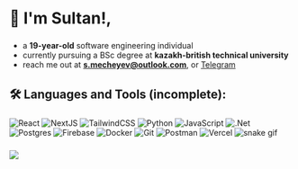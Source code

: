 ###

<h1 align="left">👋 I'm Sultan!,</h1>

###

-  a **19-year-old** software engineering individual
-  currently pursuing a BSc degree at **kazakh-british technical university**
-  reach me out at **s.mecheyev@outlook.com**, or [Telegram](https://t.me/mecheyev)

###

<h2 align="left">🛠️ Languages and Tools (incomplete):</h2>

###

![React](https://img.shields.io/badge/react-%2320232a.svg?logo=react&logoColor=%2361dafb&style=flat)
![NextJS](https://img.shields.io/badge/next.js-%23000000.svg?logo=next.js&logoColor=white&style=flat)
![TailwindCSS](https://img.shields.io/badge/tailwindcss-%2338b2ac.svg?logo=tailwind-css&logoColor=white&style=flat)
![Python](https://img.shields.io/badge/python-%2314354c.svg?logo=python&logoColor=white&style=flat)
![JavaScript](https://img.shields.io/badge/javascript-%23323330.svg?style=flat&logo=javascript&logoColor=%23F7DF1E)
![.Net](https://img.shields.io/badge/.net-5C2D91?style=flat&logo=.net&logoColor=white)
![Postgres](https://img.shields.io/badge/postgres-%23316192.svg?style=flat&logo=postgresql&logoColor=white)
![Firebase](https://img.shields.io/badge/firebase-%23039BE5.svg?style=flat&logo=firebase)
![Docker](https://img.shields.io/badge/docker-%230db7ed.svg?style=flat&logo=docker&logoColor=white)
![Git](https://img.shields.io/badge/git-%23F05033.svg?style=flat&logo=git&logoColor=white)
![Postman](https://img.shields.io/badge/postman-FF6C37?style=flat&logo=postman&logoColor=white)
![Vercel](https://img.shields.io/badge/vercel-%23000000.svg?style=flat&logo=vercel&logoColor=white)
![snake gif](https://github.com/sultanjke/sultanjke/blob/output/github-snake-dark.svg)

###

<div align="left">
  <img src="https://visitor-badge.laobi.icu/badge?page_id=sultanjke.sultanjke" />
</div>

###
